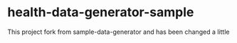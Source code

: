 # health-data-generator-sample
This project fork from sample-data-generator and has been changed a little
